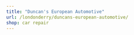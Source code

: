 ```yaml
---
title: "Duncan's European Automotive"
url: /londonderry/duncans-european-automotive/
shop: car repair
---
```

